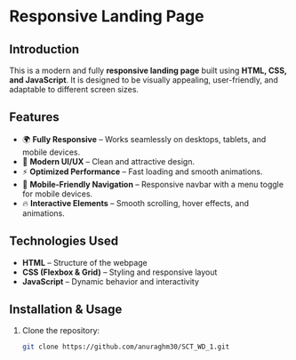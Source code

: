 # Responsive Landing Page

## Introduction
This is a modern and fully **responsive landing page** built using **HTML, CSS, and JavaScript**. It is designed to be visually appealing, user-friendly, and adaptable to different screen sizes.

## Features
- 🌍 **Fully Responsive** – Works seamlessly on desktops, tablets, and mobile devices.  
- 🎨 **Modern UI/UX** – Clean and attractive design.  
- ⚡ **Optimized Performance** – Fast loading and smooth animations.  
- 📱 **Mobile-Friendly Navigation** – Responsive navbar with a menu toggle for mobile devices.  
- 🔥 **Interactive Elements** – Smooth scrolling, hover effects, and animations.  

## Technologies Used
- **HTML** – Structure of the webpage  
- **CSS (Flexbox & Grid)** – Styling and responsive layout  
- **JavaScript** – Dynamic behavior and interactivity  

## Installation & Usage
1. Clone the repository:  
   ```sh
   git clone https://github.com/anuraghm30/SCT_WD_1.git
